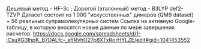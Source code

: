 Дешевый метод - HF-3c ; Дорогой (эталонный) метод - B3LYP def2-TZVP
Датасет состоит из 1 000 "искусственных" димеров (QM9 dataset) + 56 реальных супрамолекулярных систем
Ссылка на активную Google-таблицу, в которую вносятся новые данные по мере завершения расчетов: 
https://docs.google.com/spreadsheets/d/1-iCsuXG3lhpK_B7DALfc-_eYRvhO27p8XTxRorHYLZE/edit#gid=1041453552 
